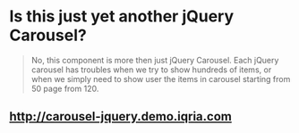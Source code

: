 Is this just yet another jQuery Carousel?
=============

>No, this component is more then just jQuery Carousel. Each jQuery carousel has troubles when we try to show hundreds of items, or when we simply need to show user the items in carousel starting from 50 page from 120.



## http://carousel-jquery.demo.iqria.com
